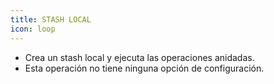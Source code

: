 ```yaml
---
title: STASH LOCAL
icon: loop
---
```

* Crea un stash local y ejecuta las operaciones anidadas.
* Esta operación no tiene ninguna opción de configuración.


